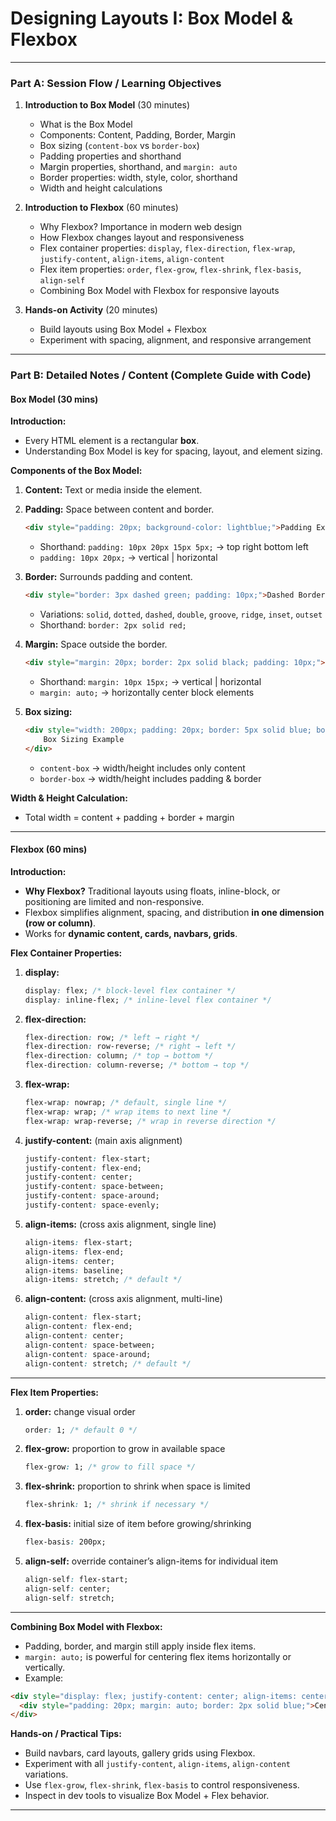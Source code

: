 
# Designing Layouts I: Box Model & Flexbox

---

### Part A: Session Flow / Learning Objectives

1. **Introduction to Box Model** (30 minutes)

   * What is the Box Model
   * Components: Content, Padding, Border, Margin
   * Box sizing (`content-box` vs `border-box`)
   * Padding properties and shorthand
   * Margin properties, shorthand, and `margin: auto`
   * Border properties: width, style, color, shorthand
   * Width and height calculations

2. **Introduction to Flexbox** (60 minutes)

   * Why Flexbox? Importance in modern web design
   * How Flexbox changes layout and responsiveness
   * Flex container properties: `display`, `flex-direction`, `flex-wrap`, `justify-content`, `align-items`, `align-content`
   * Flex item properties: `order`, `flex-grow`, `flex-shrink`, `flex-basis`, `align-self`
   * Combining Box Model with Flexbox for responsive layouts

3. **Hands-on Activity** (20 minutes)

   * Build layouts using Box Model + Flexbox
   * Experiment with spacing, alignment, and responsive arrangement

---

### Part B: Detailed Notes / Content (Complete Guide with Code)

#### **Box Model (30 mins)**

**Introduction:**

* Every HTML element is a rectangular **box**.
* Understanding Box Model is key for spacing, layout, and element sizing.

**Components of the Box Model:**

1. **Content:** Text or media inside the element.

2. **Padding:** Space between content and border.

   ```html
   <div style="padding: 20px; background-color: lightblue;">Padding Example</div>
   ```

   * Shorthand: `padding: 10px 20px 15px 5px;` → top right bottom left
   * `padding: 10px 20px;` → vertical | horizontal

3. **Border:** Surrounds padding and content.

   ```html
   <div style="border: 3px dashed green; padding: 10px;">Dashed Border</div>
   ```

   * Variations: `solid`, `dotted`, `dashed`, `double`, `groove`, `ridge`, `inset`, `outset`
   * Shorthand: `border: 2px solid red;`

4. **Margin:** Space outside the border.

   ```html
   <div style="margin: 20px; border: 2px solid black; padding: 10px;">Margin Example</div>
   ```

   * Shorthand: `margin: 10px 15px;` → vertical | horizontal
   * `margin: auto;` → horizontally center block elements

5. **Box sizing:**

   ```html
   <div style="width: 200px; padding: 20px; border: 5px solid blue; box-sizing: border-box;">
       Box Sizing Example
   </div>
   ```

   * `content-box` → width/height includes only content
   * `border-box` → width/height includes padding & border

**Width & Height Calculation:**

* Total width = content + padding + border + margin

---

#### **Flexbox (60 mins)**

**Introduction:**

* **Why Flexbox?** Traditional layouts using floats, inline-block, or positioning are limited and non-responsive.
* Flexbox simplifies alignment, spacing, and distribution **in one dimension (row or column)**.
* Works for **dynamic content, cards, navbars, grids**.

**Flex Container Properties:**

1. **display:**

   ```css
   display: flex; /* block-level flex container */
   display: inline-flex; /* inline-level flex container */
   ```

2. **flex-direction:**

   ```css
   flex-direction: row; /* left → right */
   flex-direction: row-reverse; /* right → left */
   flex-direction: column; /* top → bottom */
   flex-direction: column-reverse; /* bottom → top */
   ```

3. **flex-wrap:**

   ```css
   flex-wrap: nowrap; /* default, single line */
   flex-wrap: wrap; /* wrap items to next line */
   flex-wrap: wrap-reverse; /* wrap in reverse direction */
   ```

4. **justify-content:** (main axis alignment)

   ```css
   justify-content: flex-start;
   justify-content: flex-end;
   justify-content: center;
   justify-content: space-between;
   justify-content: space-around;
   justify-content: space-evenly;
   ```

5. **align-items:** (cross axis alignment, single line)

   ```css
   align-items: flex-start;
   align-items: flex-end;
   align-items: center;
   align-items: baseline;
   align-items: stretch; /* default */
   ```

6. **align-content:** (cross axis alignment, multi-line)

   ```css
   align-content: flex-start;
   align-content: flex-end;
   align-content: center;
   align-content: space-between;
   align-content: space-around;
   align-content: stretch; /* default */
   ```

---

**Flex Item Properties:**

1. **order:** change visual order

   ```css
   order: 1; /* default 0 */
   ```

2. **flex-grow:** proportion to grow in available space

   ```css
   flex-grow: 1; /* grow to fill space */
   ```

3. **flex-shrink:** proportion to shrink when space is limited

   ```css
   flex-shrink: 1; /* shrink if necessary */
   ```

4. **flex-basis:** initial size of item before growing/shrinking

   ```css
   flex-basis: 200px;
   ```

5. **align-self:** override container’s align-items for individual item

   ```css
   align-self: flex-start;
   align-self: center;
   align-self: stretch;
   ```

---

**Combining Box Model with Flexbox:**

* Padding, border, and margin still apply inside flex items.
* `margin: auto;` is powerful for centering flex items horizontally or vertically.
* Example:

```html
<div style="display: flex; justify-content: center; align-items: center; height: 200px; border: 2px solid gray;">
  <div style="padding: 20px; margin: auto; border: 2px solid blue;">Centered Item</div>
</div>
```

**Hands-on / Practical Tips:**

* Build navbars, card layouts, gallery grids using Flexbox.
* Experiment with all `justify-content`, `align-items`, `align-content` variations.
* Use `flex-grow`, `flex-shrink`, `flex-basis` to control responsiveness.
* Inspect in dev tools to visualize Box Model + Flex behavior.

---


